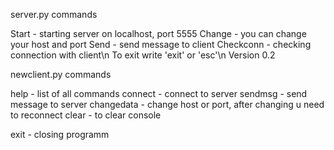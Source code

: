server.py commands

  Start - starting server on localhost, port 5555
  Change - you can change your host and port
  Send - send message to client
  Checkconn - checking connection with client\n
  To exit write 'exit' or 'esc'\n
                                    Version 0.2




newclient.py commands

  help - list of all commands
  connect - connect to server
  sendmsg - send message to server
  changedata - change host or port, after changing u need to reconnect
  clear - to clear console
                     
  exit - closing programm
